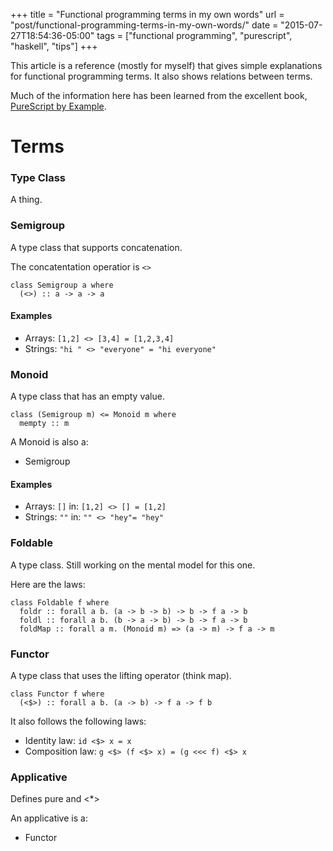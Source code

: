 +++
title = "Functional programming terms in my own words"
url = "post/functional-programming-terms-in-my-own-words/"
date = "2015-07-27T18:54:36-05:00"
tags = ["functional programming", "purescript", "haskell", "tips"]
+++

This article is a reference (mostly for myself) that gives simple explanations for functional programming terms.
It also shows relations between terms.

Much of the information here has been learned from the excellent book, [PureScript by Example](https://leanpub.com/purescript/read).

# Terms

### Type Class
A thing.

### Semigroup
A type class that supports concatenation.

The concatentation operatior is `<>`
```
class Semigroup a where
  (<>) :: a -> a -> a
```

#### Examples
* Arrays: `[1,2] <> [3,4] = [1,2,3,4]`
* Strings: `"hi " <> "everyone" = "hi everyone"`

### Monoid
A type class that has an empty value.

```
class (Semigroup m) <= Monoid m where
  mempty :: m
```

A Monoid is also a:

* Semigroup

#### Examples
* Arrays: `[]`  in: `[1,2] <> [] = [1,2]`
* Strings: `""` in: `"" <> "hey"= "hey"`


### Foldable
A type class. Still working on the mental model for this one.

Here are the laws:
```
class Foldable f where
  foldr :: forall a b. (a -> b -> b) -> b -> f a -> b
  foldl :: forall a b. (b -> a -> b) -> b -> f a -> b
  foldMap :: forall a m. (Monoid m) => (a -> m) -> f a -> m
```

### Functor
A type class that uses the lifting operator (think map).

```
class Functor f where
  (<$>) :: forall a b. (a -> b) -> f a -> f b
```

It also follows the following laws:

* Identity law:     `id <$> x = x`
* Composition law:  `g <$> (f <$> x) = (g <<< f) <$> x`

### Applicative
Defines pure and <*>

An applicative is a:

* Functor
